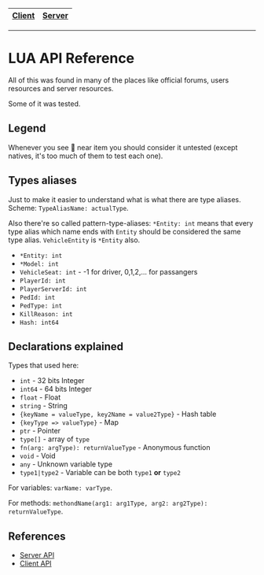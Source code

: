 [Client](Client.md)|[Server](Server.md)
---|---

---

# LUA API Reference

All of this was found in many of the places like official forums, users resources and server resources.

Some of it was tested.

## Legend

Whenever you see :no_entry_sign: near item you should consider it untested (except natives, it's too much of them to test each one).

## Types aliases

Just to make it easier to understand what is what there are type aliases.
Scheme: `TypeAliasName: actualType`.

Also there're so called pattern-type-aliases: `*Entity: int` means that every type alias which name ends with `Entity` should be considered the same type alias. `VehicleEntity` is `*Entity` also.

- `*Entity: int`
- `*Model: int`
- `VehicleSeat: int` - -1 for driver, 0,1,2,... for passangers
- `PlayerId: int`
- `PlayerServerId: int`
- `PedId: int`
- `PedType: int`
- `KillReason: int`
- `Hash: int64`

## Declarations explained

Types that used here:
- `int` - 32 bits Integer
- `int64` - 64 bits Integer
- `float` - Float
- `string` - String
- `{keyName = valueType, key2Name = value2Type}` - Hash table
- `{keyType => valueType}` - Map
- `ptr` - Pointer
- `type[]` - array of `type`
- `fn(arg: argType): returnValueType` - Anonymous function
- `void` - Void
- `any` - Unknown variable type
- `type1|type2` - Variable can be both `type1` **or** `type2`

For variables: `varName: varType`.

For methods: `methondName(arg1: arg1Type, arg2: arg2Type): returnValueType`.

## References

- [Server API](Server.md)
- [Client API](Client.md)
